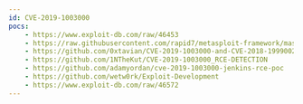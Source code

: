 ```yaml
---
id: CVE-2019-1003000
pocs:
    - https://www.exploit-db.com/raw/46453
    - https://raw.githubusercontent.com/rapid7/metasploit-framework/master/modules/exploits/multi/http/jenkins_metaprogramming.rb
    - https://github.com/0xtavian/CVE-2019-1003000-and-CVE-2018-1999002-Pre-Auth-RCE-Jenkins
    - https://github.com/1NTheKut/CVE-2019-1003000_RCE-DETECTION
    - https://github.com/adamyordan/cve-2019-1003000-jenkins-rce-poc
    - https://github.com/wetw0rk/Exploit-Development
    - https://www.exploit-db.com/raw/46572
---
```

